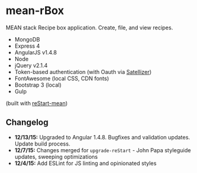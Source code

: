 # mean-rBox

MEAN stack Recipe box application. Create, file, and view recipes.

* MongoDB
* Express 4
* AngularJS v1.4.8
* Node
* jQuery v2.1.4
* Token-based authentication (with Oauth via [Satellizer](https://github.com/sahat/satellizer))
* FontAwesome (local CSS, CDN fonts)
* Bootstrap 3 (local)
* Gulp

(built with [reStart-mean](https://github.com/kmaida/reStart-mean))

## Changelog

* **12/13/15:** Upgraded to Angular 1.4.8. Bugfixes and validation updates. Update build process.
* **12/7/15:** Changes merged for `upgrade-reStart` - John Papa styleguide updates, sweeping optimizations
* **12/4/15:** Add ESLint for JS linting and opinionated styles